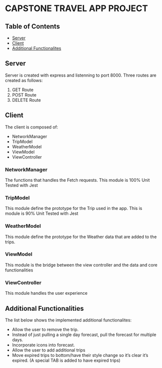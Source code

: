 # CAPSTONE TRAVEL APP PROJECT

## Table of Contents
* [Server](#Server)
* [Client](#Client)
* [Additional Functionalites](#Additional)


## Server
Server is created with express and listenning to port 8000.
Three routes are created as follows:
1. GET Route
2. POST Route
3. DELETE Route

## Client
The client is composed of:
* NetworkManager
* TripModel
* WeatherModel
* ViewModel
* ViewController

### NetworkManager
The functions that handles the Fetch requests. This module is 100% Unit Tested with Jest

### TripModel
This module define the prototype for the Trip used in the app. This is module is 90% Unit Tested with Jest

### WeatherModel
This module define the prototype for the Weather data that are added to the trips.

### ViewModel
This module is the bridge between the view controller and the data and core functionalities

### ViewController
This module handles the user experience

## Additional Functionalities
The list below shows the implemented additional functionalites:
* Allow the user to remove the trip.
* Instead of just pulling a single day forecast, pull the forecast for multiple days.
* Incorporate icons into forecast.
* Allow the user to add additional trips
* Move expired trips to bottom/have their style change so it’s clear it’s expired. (A special TAB is added to have expired trips)